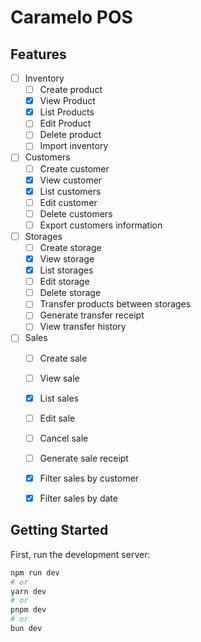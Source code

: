 # Caramelo POS

## Features

 - [ ] Inventory
	 - [ ] Create product
	 - [x] View Product
	 - [x] List Products
	 - [ ] Edit Product
	 - [ ] Delete product
	 - [ ] Import inventory
- [ ] Customers
	- [ ] Create customer
	- [x] View customer
	- [x] List customers
	- [ ] Edit customer
	- [ ] Delete customers
	- [ ] Export customers information
- [ ] Storages
	- [ ] Create storage
	- [x] View storage
	- [x] List storages
	- [ ] Edit storage
	- [ ] Delete storage
	- [ ] Transfer products between storages
	- [ ] Generate transfer receipt
	- [ ] View transfer history
- [ ] Sales
	- [ ] Create sale
	- [ ] View sale
	- [x] List sales
	- [ ] Edit sale
	- [ ] Cancel sale
	- [ ] Generate sale receipt
	- [x] Filter sales by customer
	- [x] Filter sales by date
 

## Getting Started

First, run the development server:

```bash
npm run dev
# or
yarn dev
# or
pnpm dev
# or
bun dev
```
